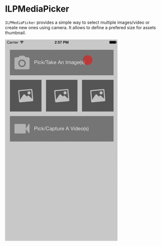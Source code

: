 # ILPMediaPicker

`ILPMediaPicker` provides a simple way to select multiple images/video or create new ones using camera. It allows to define a  prefered size for assets thumbnail.

![ILPMediaPicker](https://raw.githubusercontent.com/novajohn/ILPMediaPicker/master/ILPMediaPickerDemo.gif)
